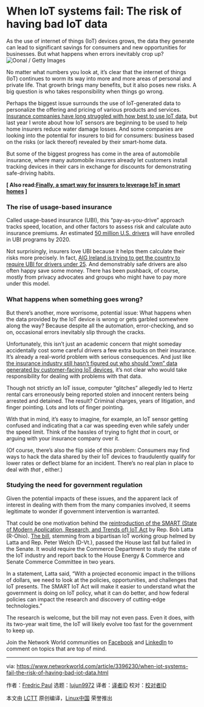 [#]: collector: (lujun9972)
[#]: translator: ( )
[#]: reviewer: ( )
[#]: publisher: ( )
[#]: url: ( )
[#]: subject: (When IoT systems fail: The risk of having bad IoT data)
[#]: via: (https://www.networkworld.com/article/3396230/when-iot-systems-fail-the-risk-of-having-bad-iot-data.html)
[#]: author: (Fredric Paul https://www.networkworld.com/author/Fredric-Paul/)

When IoT systems fail: The risk of having bad IoT data
======
As the use of internet of things (IoT) devices grows, the data they generate can lead to significant savings for consumers and new opportunities for businesses. But what happens when errors inevitably crop up?
![Oonal / Getty Images][1]

No matter what numbers you look at, it’s clear that the internet of things (IoT) continues to worm its way into more and more areas of personal and private life. That growth brings many benefits, but it also poses new risks. A big question is who takes responsibility when things go wrong.

Perhaps the biggest issue surrounds the use of IoT-generated data to personalize the offering and pricing of various products and services. [Insurance companies have long struggled with how best to use IoT data][2], but last year I wrote about how IoT sensors are beginning to be used to help home insurers reduce water damage losses. And some companies are looking into the potential for insurers to bid for consumers: business based on the risks (or lack thereof) revealed by their smart-home data.

But some of the biggest progress has come in the area of automobile insurance, where many automobile insurers already let customers install tracking devices in their cars in exchange for discounts for demonstrating safe-driving habits.

**[ Also read:[Finally, a smart way for insurers to leverage IoT in smart homes][3] ]**

### **The rise of usage-based insurance**

Called usage-based insurance (UBI), this “pay-as-you-drive” approach tracks speed, location, and other factors to assess risk and calculate auto insurance premiums. An estimated [50 million U.S. drivers][4] will have enrolled in UBI programs by 2020.

Not surprisingly, insurers love UBI because it helps them calculate their risks more precisely. In fact, [AIG Ireland is trying to get the country to require UBI for drivers under 25][5]. And demonstrably safe drivers are also often happy save some money. There has been pushback, of course, mostly from privacy advocates and groups who might have to pay more under this model.

### **What happens when something goes wrong?**

But there’s another, more worrisome, potential issue: What happens when the data provided by the IoT device is wrong or gets garbled somewhere along the way? Because despite all the automation, error-checking, and so on, occasional errors inevitably slip through the cracks.

Unfortunately, this isn’t just an academic concern that might someday accidentally cost some careful drivers a few extra bucks on their insurance. It’s already a real-world problem with serious consequences. And just like [the insurance industry still hasn’t figured out who should “own” data generated by customer-facing IoT devices][6], it’s not clear who would take responsibility for dealing with problems with that data.

Though not strictly an IoT issue, computer “glitches” allegedly led to Hertz rental cars erroneously being reported stolen and innocent renters being arrested and detained. The result? Criminal charges, years of litigation, and finger pointing. Lots and lots of finger pointing.

With that in mind, it’s easy to imagine, for example, an IoT sensor getting confused and indicating that a car was speeding even while safely under the speed limit. Think of the hassles of trying to fight _that_ in court, or arguing with your insurance company over it.

(Of course, there’s also the flip side of this problem: Consumers may find ways to hack the data shared by their IoT devices to fraudulently qualify for lower rates or deflect blame for an incident. There’s no real plan in place to deal with _that_ , either.)

### **Studying the need for government regulation**

Given the potential impacts of these issues, and the apparent lack of interest in dealing with them from the many companies involved, it seems legitimate to wonder if government intervention is warranted.

That could be one motivation behind the [reintroduction of the SMART (State of Modern Application, Research, and Trends of) IoT Act][7] by Rep. Bob Latta (R-Ohio). [The bill][8], stemming from a bipartisan IoT working group helmed by Latta and Rep. Peter Welch (D-Vt.), passed the House last fall but failed in the Senate. It would require the Commerce Department to study the state of the IoT industry and report back to the House Energy & Commerce and Senate Commerce Committee in two years.

In a statement, Latta said, “With a projected economic impact in the trillions of dollars, we need to look at the policies, opportunities, and challenges that IoT presents. The SMART IoT Act will make it easier to understand what the government is doing on IoT policy, what it can do better, and how federal policies can impact the research and discovery of cutting-edge technologies.”

The research is welcome, but the bill may not even pass. Even it does, with its two-year wait time, the IoT will likely evolve too fast for the government to keep up.

Join the Network World communities on [Facebook][9] and [LinkedIn][10] to comment on topics that are top of mind.

--------------------------------------------------------------------------------

via: https://www.networkworld.com/article/3396230/when-iot-systems-fail-the-risk-of-having-bad-iot-data.html

作者：[Fredric Paul][a]
选题：[lujun9972][b]
译者：[译者ID](https://github.com/译者ID)
校对：[校对者ID](https://github.com/校对者ID)

本文由 [LCTT](https://github.com/LCTT/TranslateProject) 原创编译，[Linux中国](https://linux.cn/) 荣誉推出

[a]: https://www.networkworld.com/author/Fredric-Paul/
[b]: https://github.com/lujun9972
[1]: https://images.idgesg.net/images/article/2018/08/cloud_connected_smart_cars_by_oonal_gettyimages-692819426_1200x800-100767788-large.jpg
[2]: https://www.networkworld.com/article/3264655/most-insurance-carriers-not-ready-to-use-iot-data.html
[3]: https://www.networkworld.com/article/3296706/finally-a-smart-way-for-insurers-to-leverage-iot-in-smart-homes.html
[4]: https://www.businessinsider.com/iot-is-changing-the-auto-insurance-industry-2015-8
[5]: https://www.iotforall.com/iot-data-is-disrupting-the-insurance-industry/
[6]: https://www.sas.com/en_us/insights/articles/big-data/5-challenges-for-iot-in-insurance-industry.html
[7]: https://www.multichannel.com/news/latta-re-ups-smart-iot-act
[8]: https://latta.house.gov/uploadedfiles/smart_iot_116th.pdf
[9]: https://www.facebook.com/NetworkWorld/
[10]: https://www.linkedin.com/company/network-world
